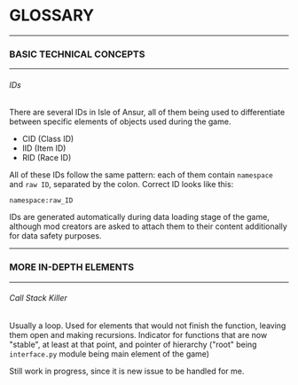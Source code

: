 # GLOSSARY

---

### BASIC TECHNICAL CONCEPTS

---

###### IDs
There are several IDs in Isle of Ansur, all of them being used to differentiate
between specific elements of objects used during the game.

* CID (Class ID)
* IID (Item ID)
* RID (Race ID)

All of these IDs follow the same pattern: each of them contain `namespace` and
`raw ID`, separated by the colon. Correct ID looks like this:

`namespace:raw_ID`

IDs are generated automatically during data loading stage of the game, although
mod creators are asked to attach them to their content additionally for data safety
purposes.

---

### MORE IN-DEPTH ELEMENTS 

---

###### Call Stack Killer
Usually a loop. Used for elements that would not finish the function, leaving them open
and making recursions. Indicator for functions that are now "stable", at least at
that point, and pointer of hierarchy ("root" being `interface.py` module being main 
element of the game)

Still work in progress, since it is new issue to be handled for me.